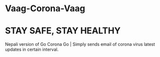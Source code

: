 # Vaag-Corona-Vaag
# STAY SAFE, STAY HEALTHY
Nepali version of Go Corona Go | Simply sends email of corona virus latest updates in certain interval.

